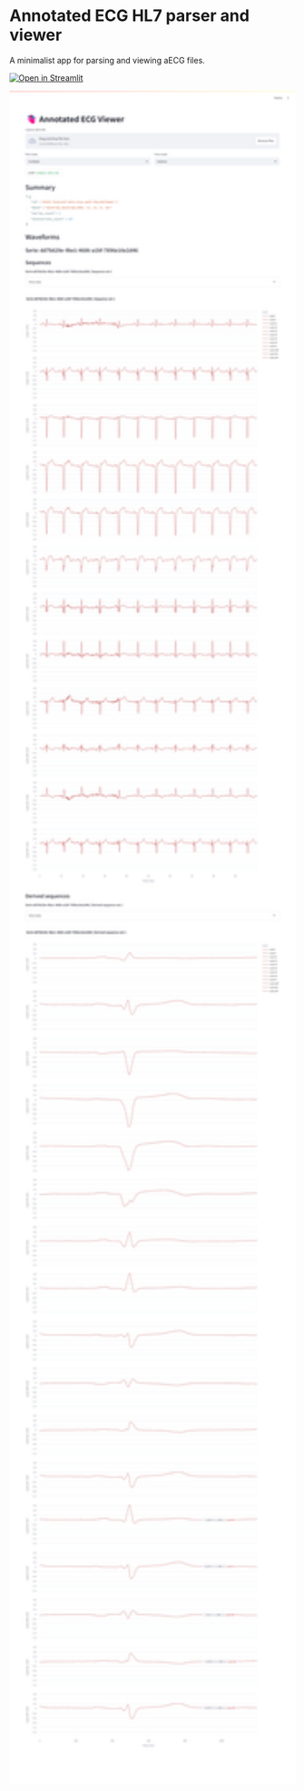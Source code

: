 # Annotated ECG HL7 parser and viewer

A minimalist app for parsing and viewing aECG files.

[![Open in Streamlit](https://static.streamlit.io/badges/streamlit_badge_black_white.svg)](https://annotated-ecg.streamlit.app/)

<img src="res/app_screen.png" width="900">